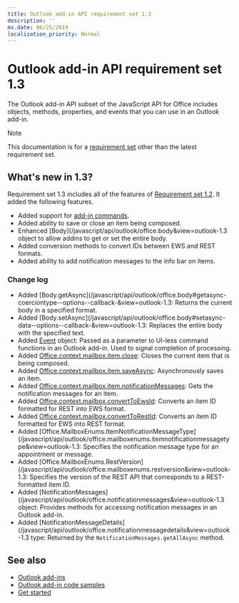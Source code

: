 ```yaml
---
title: Outlook add-in API requirement set 1.3
description: ''
ms.date: 06/25/2019
localization_priority: Normal
---
```


# Outlook add-in API requirement set 1.3

The Outlook add-in API subset of the JavaScript API for Office includes objects, methods, properties, and events that you can use in an Outlook add-in.

> [!NOTE]
> This documentation is for a [requirement set](/office/dev/add-ins/reference/requirement-sets/outlook-api-requirement-sets) other than the latest requirement set. 

## What's new in 1.3?

Requirement set 1.3 includes all of the features of [Requirement set 1.2](../requirement-set-1.2/outlook-requirement-set-1.2.md). It added the following features.

- Added support for [add-in commands](/outlook/add-ins/add-in-commands-for-outlook).
- Added ability to save or close an item being composed.
- Enhanced [Body](/javascript/api/outlook/office.body&view=outlook-1.3 object to allow addins to get or set the entire body.
- Added conversion methods to convert IDs between EWS and REST formats.
- Added ability to add notification messages to the info bar on items.

### Change log

- Added [Body.getAsync](/javascript/api/outlook/office.body#getasync-coerciontype--options--callback-&view=outlook-1.3: Returns the current body in a specified format.
- Added [Body.setAsync](/javascript/api/outlook/office.body#setasync-data--options--callback-&view=outlook-1.3: Replaces the entire body with the specified text.
- Added [Event](/javascript/api/office/office.addincommands.event) object: Passed as a parameter to UI-less command functions in an Outlook add-in. Used to signal completion of processing.
- Added [Office.context.mailbox.item.close](office.context.mailbox.item.md#close): Closes the current item that is being composed.
- Added [Office.context.mailbox.item.saveAsync](office.context.mailbox.item.md#saveasyncoptions-callback): Asynchronously saves an item.
- Added [Office.context.mailbox.item.notificationMessages](office.context.mailbox.item.md#notificationmessages-notificationmessages): Gets the notification messages for an item.
- Added [Office.context.mailbox.convertToEwsId](office.context.mailbox.md#converttoewsiditemid-restversion--string): Converts an item ID formatted for REST into EWS format.
- Added [Office.context.mailbox.convertToRestId](office.context.mailbox.md#converttorestiditemid-restversion--string): Converts an item ID formatted for EWS into REST format.
- Added [Office.MailboxEnums.ItemNotificationMessageType](/javascript/api/outlook/office.mailboxenums.itemnotificationmessagetype&view=outlook-1.3: Specifies the notification message type for an appointment or message.
- Added [Office.MailboxEnums.RestVersion](/javascript/api/outlook/office.mailboxenums.restversion&view=outlook-1.3: Specifies the version of the REST API that corresponds to a REST-formatted item ID.
- Added [NotificationMessages](/javascript/api/outlook/office.notificationmessages&view=outlook-1.3 object: Provides methods for accessing notification messages in an Outlook add-in.
- Added [NotificationMessageDetails](/javascript/api/outlook/office.notificationmessagedetails&view=outlook-1.3 type: Returned by the `NotificationMessages.getAllAsync` method.

## See also

- [Outlook add-ins](/outlook/add-ins/)
- [Outlook add-in code samples](https://developer.microsoft.com/outlook/gallery/?filterBy=Outlook,Samples,Add-ins)
- [Get started](/outlook/add-ins/quick-start)
